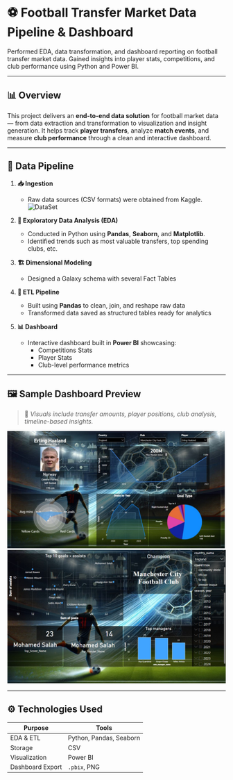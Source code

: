 # ⚽ Football Transfer Market Data Pipeline & Dashboard
Performed EDA, data transformation, and dashboard reporting on football transfer market data. Gained insights into player stats, competitions, and club performance using Python and Power BI.

---

## 📊 Overview

This project delivers an **end-to-end data solution** for football market data — from data extraction and transformation to visualization and insight generation. It helps track **player transfers**, analyze **match events**, and measure **club performance** through a clean and interactive dashboard.

---

## 🔁 Data Pipeline

1. **📥 Ingestion**  
   - Raw data sources (CSV formats) were obtained from Kaggle.
     ![DataSet](https://www.kaggle.com/datasets/davidcariboo/player-scores)

2. **🧪 Exploratory Data Analysis (EDA)**  
   - Conducted in Python using **Pandas**, **Seaborn**, and **Matplotlib**.  
   - Identified trends such as most valuable transfers, top spending clubs, etc.

3. **🏗️ Dimensional Modeling**  
   - Designed a Galaxy schema with several Fact Tables

4. **🔄 ETL Pipeline**  
   - Built using **Pandas** to clean, join, and reshape raw data  
   - Transformed data saved as structured tables ready for analytics

5. **📊 Dashboard**  
   - Interactive dashboard built in **Power BI** showcasing:
     - Competitions Stats
     - Player Stats
     - Club-level performance metrics

---

## 🖼️ Sample Dashboard Preview

> 📌 *Visuals include transfer amounts, player positions, club analysis, timeline-based insights.*

   ![Dashboard](Insights/Players-Haland.jpg)
   ![Dashboard](Insights/Competitions.jpg)

---

## ⚙️ Technologies Used

| Purpose              | Tools                        |
|----------------------|------------------------------|
| EDA & ETL            | Python, Pandas, Seaborn      |
| Storage              | CSV  |
| Visualization        | Power BI                     |
| Dashboard Export     | `.pbix`, PNG                  |

